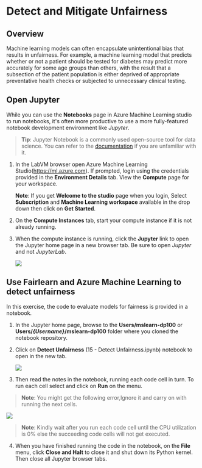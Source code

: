 # Detect and Mitigate Unfairness

## Overview

Machine learning models can often encapsulate unintentional bias that results in unfairness. For example, a machine learning model that predicts whether or not a patient should be tested for diabetes may predict more accurately for some age groups than others, with the result that a subsection of the patient population is either deprived of appropriate preventative health checks or subjected to unnecessary clinical testing.

## Open Jupyter

While you can use the **Notebooks** page in Azure Machine Learning studio to run notebooks, it's often more productive to use a more fully-featured notebook development environment like *Jupyter*.

> **Tip**: Jupyter Notebook is a commonly used open-source tool for data science. You can refer to the [documentation](https://jupyter-notebook.readthedocs.io/en/stable/notebook.html) if you are unfamiliar with it.

1. In the LabVM browser open Azure Machine Learning Studio(https://ml.azure.com). If prompted, login using the credentials provided in the **Environment Details** tab. View the **Compute** page for your workspace.

    **Note**: If you get **Welcome to the studio** page when you login, Select **Subscription** and **Machine Learning workspace** available in the drop down then click on **Get Started**.

2. On the **Compute Instances** tab, start your compute instance if it is not already running.

3. When the compute instance is running, click the **Jupyter** link to open the Jupyter home page in a new browser tab. Be sure to open *Jupyter* and not *JupyterLab*.

    ![](images/jupyter.png)

## Use Fairlearn and Azure Machine Learning to detect unfairness

In this exercise, the code to evaluate models for fairness is provided in a notebook.

1. In the Jupyter home page, browse to the **Users/mslearn-dp100** or **Users/*{Username}*/mslearn-dp100** folder where you cloned the notebook repository.

2. Click on **Detect Unfairness** (15 - Detect Unfairness.ipynb) notebook to open in the new tab.

    ![](images/unfair.png)

3. Then read the notes in the notebook, running each code cell in turn. To run each cell select and click on **Run** on the menu.

>**Note**: You might get the following error,Ignore it and carry on with running the next cells.
 
![](images/lab-15-warning.png)

> **Note**: Kindly wait after you run each code cell until the CPU utilization is 0% else the succeeding code cells will not get executed.
   
4. When you have finished running the code in the notebook, on the **File** menu, click **Close and Halt** to close it and shut down its Python kernel. Then close all Jupyter browser tabs.



